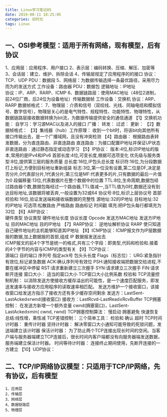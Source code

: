 ```yaml
---
title: Linux学习笔记05
date: 2019-08-11 18:25:05
categories: 旧时光
tags: Linux
---
```

## 一、OSI参考模型：适用于所有网络，现有模型，后有协议
1、应用层：应用程序、用户接口
2、表示层：编码转换、压缩、解压、加密等
3、会话层：建立、维护、拆除会话
4、传输层规定了应用程序的的接口
协议：TCP、UDP    PDU：数据段
5、网络层：为数据传输选择一条最优路径，采用尽力而为的发送方式
工作设备：路由器    PDU：数据包    逻辑地址：IP地址    
协议：IP、ARP、RARP、ICMP
6、数据链路层：使用MAC地址（48位2进制，前24位厂商，后24位为设备地址）传输数据帧 
工作设备：交换机    协议：ARP、RARP    数据帧格式：
7、物理层：介质和信号（双绞线、光线、同轴电缆和模拟信号、数字信号），物理层关心的是电气特性、规程特性、功能特性、物理特性，从数据链路层接收数据转换为bit流，为数据传输提供安全的通信通道
【1】交换机功能：
自学习：学习源MAC以及进入的接口
广播：
转发：
过滤：
更新：
【2】数据帧格式：
【3】集线器（hub）工作原理：
            收到一个bit时，将该bit向其他所有接口传输出去，是一个广播域网，且没有冲突检测
【4】路由器：
            根据路由表转发数据，分为直连路由、非直连路由
            直连路由：为接口配置IP地址并保证UP状态
            非直连路由：通过静态指定或动态学习
【5】IP协议： 
版本:4位,标识IP地址的版本,常用的是IPv4和IPv6
首部长度:4位,可变长度,根据可选项变化
优先级与服务类型:8位,提供第三层的服务质量
总长度:16位,IP包头总长度
标识符:16位,为分段数据打上标记,方便到目标地址重新组装
标志:3位,第一位没有设置,第二位是DF,决定是否分片,0代表部分片,1代表分片;第三位是MF:代表更多的片,只有数据的最后一片值为0
段偏移量:13位,代表数据片在整个数据中的位置
TTL:8位,生命周期,数据包经过路由器个数,数据包每经过一个路由器,TTL值减一,当TTL值为0时,数据还没有到达目标地址,该数据将被丢弃,一般设置为32或64
协议号:8位,标识上层协议号
首部校验和:16位,验证发送端和接收端数据的完整性
源地址:32的IP地址
目标地址:32的IP地址
可选项:松散路由 严格路由 路由标记 时间戳
填充:把IP包头每行都填充为32位
【6】ARP协议：      
硬件类型
协议类型
硬件地址长度
协议长度
Opcode
发送方MAC地址
发送方IP地址
目的MAC地址
目的IP地址
【7】RARP协议： 逆地址解析协议 RARP 使只知道自己硬件地址的主机能够知道其IP地址
【8】ICMP协议：ICMP报文作为IP层数据报的数据,加上数据报的首部,组成 IP 数据报发送出去   
ICMP报文的前4个字节是统一的格式,共有三个字段：即类型,代码和检验和.接着的4个字节的内容与ICMP的类型有关
【9】TCP协议：      
源端口
目的端口
序列号
指定ack号
包头头长度
Flags（标志位）：
URG:紧急指针有效位,标记紧急数据
ACK:确认序列号有效位
PSH:通知接收端把数据交给进程,不要在缓冲区中停留
RST:请求重新建立三次握手
SYN:请求建立三次握手
FIN:请求断开连接
窗口大小：
适当的窗口大小
TCP窗口大小比例系数
校验和 
TCP流量控制机制：
以消除发送方使接收方缓存溢出的可能性，是一个速度匹配服务，即发送发速率与接收方应用程序的读取速率相匹配。
发送方维护一个接收窗口，该接收窗口给发送方指示了接收方还有多少缓存空间剩余
发送方：LastSent-LastAcked≤rwnd(接收窗口)
接收方：LastRcvd-LastRead≤RcvBuffer 
TCP拥塞控制：
 在发送方新增一个额外变量 cwnd(拥塞窗口)，LastSent-LastAcked≤min{ cwnd, rwnd}
TCP拥塞控制算法：
    慢启动
    拥塞避免
    快速恢复
总结:线性增，乘性减
TCP差错控制：
三个简单工具：
    检验和
    确认
    超时
TCP时间计时器：
重传计时器
坚持计时器： 解决零窗口大小通知可能导致的死锁问题，发送端建立该计时器
保活计时器： 为了防止两个TCP连接出现长时间的空闲。当客户端与服务器端建立TCP连接后，很长时间内客户端都没有向服务器端发送数据，服务端建立保活计时器。
时间等待计时器： 连接终止期间使用，先断开连接的一方建立
【10】UDP协议：     
 
## 二、TCP/IP网络协议模型：只适用于TCP/IP网络，先有协议，后有模型
    1、应用层
    2、传输层
    3、网络层
    4、数据链路层
    5、物理层
